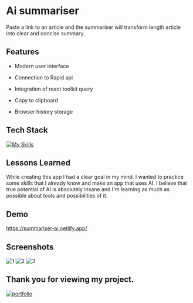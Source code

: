 
# Ai summariser 

Paste a link to an article and the summariser will transform length article into clear and concise summary. 

## Features

- Modern user interface

- Connection to Rapid api

- Integration of react toolkit query

- Copy to clipboard

- Browser history storage





## Tech Stack

[![My Skills](https://skills.thijs.gg/icons?i=html,css,js,tailwind,react,redux,vite&theme=light)](https://skills.thijs.gg)


## Lessons Learned

While creating this app I had a clear goal in my mind. I wanted to practice some skills that I already know and make an app that uses AI. I believe that true potential of AI is absolutely insane and I'm learning as much as possible about tools and possibilities of it.

## Demo

https://summariser-ai.netlify.app/
## Screenshots
![1](https://github.com/michalwoloszyn/AiSummariser/assets/78374996/6dae14d9-15e4-4cd1-ac83-56ba49f7da9c)
![2](https://github.com/michalwoloszyn/AiSummariser/assets/78374996/914a32a7-0c14-47ca-baea-8a922886c1b0)
![3](https://github.com/michalwoloszyn/AiSummariser/assets/78374996/f93d7c70-af09-4440-9d46-5ac3be5a9a46)



## Thank you for viewing my project. 
[![portfolio](https://img.shields.io/badge/my_portfolio-000?style=for-the-badge&logo=ko-fi&logoColor=white)](https://michalwoloszyn.com/)


